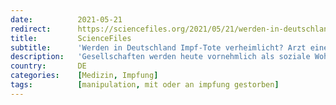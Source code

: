 ```yaml
---
date:          2021-05-21
redirect:      https://sciencefiles.org/2021/05/21/werden-in-deutschland-impf-tote-verheimlicht-arzt-einer-intensivstation-schlagt-alarm/
title:         ScienceFiles
subtitle:      'Werden in Deutschland Impf-Tote verheimlicht? Arzt einer Intensivstation schlägt Alarm'
description:   'Gesellschaften werden heute vornehmlich als soziale Wohltat beschrieben, in denen Regierungen salbungsvoll Goodies, die die Bevölkerung glücklich machen, verteilen,in denen alles, von der Wiege bis zur Bahre für die darin mehr vegetierenden als lebenden Menschen geregelt ist: "Get yourself born, we do the rest" - für Jerome K. Jerome war das schon um die Jahrhundertwende…'
country:       DE
categories:    [Medizin, Impfung]
tags:          [manipulation, mit oder an impfung gestorben]
---
```

